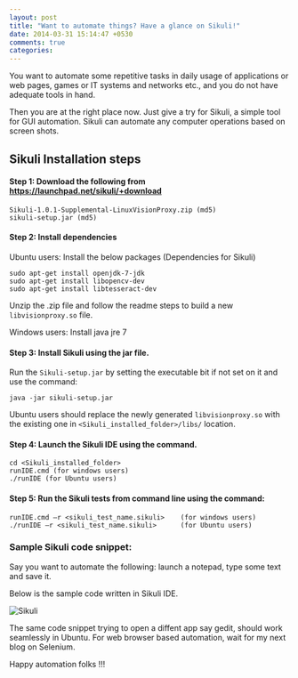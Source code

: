 ```yaml
---
layout: post
title: "Want to automate things? Have a glance on Sikuli!"
date: 2014-03-31 15:14:47 +0530
comments: true
categories:
---
```


You want to automate some repetitive tasks in daily usage of applications or
web pages, games or IT systems and networks etc., and you do not
have adequate tools in hand.

Then you are at the right place now. Just give a try for Sikuli, a simple tool for GUI automation.
Sikuli can automate any computer operations based on screen shots.

## Sikuli Installation steps

#### Step 1: Download the following from https://launchpad.net/sikuli/+download

    Sikuli-1.0.1-Supplemental-LinuxVisionProxy.zip (md5)
    sikuli-setup.jar (md5)

#### Step 2: Install dependencies

Ubuntu users: Install the below packages (Dependencies for Sikuli)

    sudo apt-get install openjdk-7-jdk
    sudo apt-get install libopencv-dev
    sudo apt-get install libtesseract-dev

Unzip the .zip file and follow the readme steps to build a new `libvisionproxy.so` file.

Windows users: Install java jre 7

#### Step 3: Install Sikuli using the jar file.

Run the `Sikuli-setup.jar` by setting the executable bit if not set
on it and use the command:

    java -jar sikuli-setup.jar

Ubuntu users should replace the newly generated `libvisionproxy.so` with the
existing one in `<Sikuli_installed_folder>/libs/` location.

#### Step 4: Launch the Sikuli IDE using the command.

    cd <Sikuli_installed_folder>
    runIDE.cmd (for windows users)
    ./runIDE (for Ubuntu users)

#### Step 5: Run the Sikuli tests from command line using the command:

    runIDE.cmd –r <sikuli_test_name.sikuli>    (for windows users)
    ./runIDE –r <sikuli_test_name.sikuli>      (for Ubuntu users)

### Sample Sikuli code snippet:

Say you want to automate the following: launch a notepad, type some text and save it.

Below is the sample code written in Sikuli IDE.

![Sikuli](http://i.imgur.com/qtvxGOA)

The same code snippet trying to open a diffent app say gedit, should work seamlessly in Ubuntu.
For web browser based automation, wait for my next blog on Selenium.

Happy automation folks !!!
